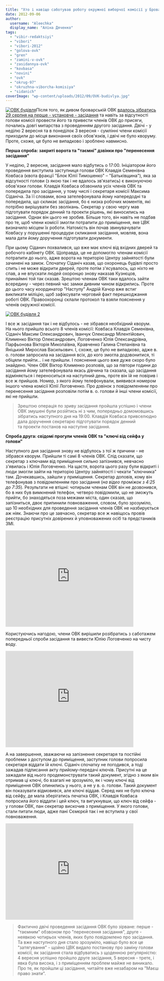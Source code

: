 ```yaml
---
title: "Хто і навіщо саботував роботу окружної виборчої комісії у Броварах?"
date: 2012-09-06
author: 
  username: "Aleechka"
  display_name: "Аліна Дяченко"
tags: 
  - "vibir-redaktsiyi"
  - "vibori"
  - "vibori-2012"
  - "golova-ovk"
  - "gren"
  - "zamini-v-ovk"
  - "zasidannya-ovk"
  - "kovbasa"
  - "novini"
  - "ovk"
  - "okrug-97"
  - "okruzhna-viborcha-komisiya"
  - "sidanich"
coverImage: "wp-content/uploads/2012/09/OVK-budivlya.jpg"
---
```


[![](https://mpz.brovary.org/wp-content/uploads/2012/09/OVK-budivlya.jpg "ОВК будівля")](https://mpz.brovary.org/wp-content/uploads/2012/09/OVK-budivlya.jpg)Після того, як дивом броварській ОВК [вдалось зібратись 29 серпня на перше - установче - засідання](https://mpz.brovary.org/pershe-zasidannya-brovarskoyi-ovk-proyshlo-z-drugoyi-sprobi-usuperech-pereshkodam-vladi-ta-bez-golovi/) та навіть за відсутності голови комісії провести його та привести членів ОВК до присяги, почались довгі митарства з проведенням другого засідання. Двічі - у неділю 2 вересня та в понеділок 3 вересня - сумлінні члени комісії приходили до місця виконання своїх обов'язків, і двічі не було кворуму. Проте, схоже, це було не випадково і зроблено навмисно.

**Перша спроба: закриті ворота та "таємні" дзвінки про "перенесення засідання"**

У неділю, 2 вересня, засідання мало відбутись о 17:00. Ініціатором його проведення виступила заступниця голови ОВК Клавдія Семенівна Ковбаса (квота фракції "Блок Юлії Тимошенко" – "Батьківщина"), яка за відсутності голови (з якою так і не вдалось зв'язатись) є виконуючою обов'язки голови. Клавдія Ковбаса обзвонила усіх членів ОВК та попередила про засідання, у тому числі і секретаря комісії Максима Сіданіча. За її словами, вона зателефонувала йому напередодні та попередила, що скликає засідання, бо є низка робочих моментів, які потрібно вирішувати без зволікань. Секретар у свою чергу мав підготувати порядок денний та проекти рішень, які виносились на засідання. Однак він цього не зробив. Більше того, він навіть не подбав про те, щоб члени комісії змогли потрапити до приміщення, яке ЦВК визначило місцем їх роботи. Натомість він почав звинувачувати Ковбасу у порушенні процедури скликання засідання, мовляв, вона мала дати йому доручення підготувати документи.

При цьому Сіданич похвалився, що вже має ключі від вхідних дверей та робочого кабінету ОВК. Щоправда, це не допомогло членам комісії потрапити до нього, адже ворота на територію Центру зайнятості були зачинені на замок. Спочатку Сіданіч казав, що охоронець будівлі просто спить і не може відкрити дверей, проте потім з'ясувалось, що ніхто не спав, а не впускати людей охоронцю знову наказав Кузнєцов, принаймні той так сказав. Зрештою членам ОВК таки вдалось зайти всередину - через певний час замки дивним чином відкрились. Проте до цього часу координатор "Наступу" Андрій Качор вже встиг викликати міліцію, щоб зафіксувати черговий факт перешкоджання роботі ОВК. Правоохоронці склали протокол та взяли пояснення у членів окружної комісії.

[![](https://mpz.brovary.org/wp-content/uploads/2012/09/OVK-budivlya-2.jpg "ОВК будівля 2")](https://mpz.brovary.org/wp-content/uploads/2012/09/OVK-budivlya-2.jpg)

І все ж засідання так і не відбулось - не зібрався необхідний кворум. На нього прийшло всього 8 членів комісії: Ковбаса Клавдія Семенівна, Сіданіч Максим Олександрович, Іванчук Олександр Мілентійович, Клименко Віктор Олександрович, Логовченко Юлія Олександрівна, Парфьонова Вікторія Миколаївна, Кравченко Галина Степанівна та Яніцький Мирослав Васильович. І, схоже, це було не випадково, адже в. о. голови запросила на засідання всіх, до кого змогла додзвонитися, ті обіцяли прийти... і не прийшли. І пояснення цього вже дуже скоро було знайдено. Член ОВК Віктор Клименко розповів, що за півтори години до засідання йому зателефонувала якась дівчина та сказала, що засідання відміняється і переноситься на наступний день, проте він їй не повірив і все ж прийшов. Номер, з якого йому телефонували, виявився номером іншого члена комісії Юлії Логовченко. Про дзвінок з повідомленянм про перенесення засідання розповіли потім в. о. голови й інші члени комісії, які не прийшли.

> Зрештою операція по зриву засідання пройшла успішно і члени ОВК змушені були розійтись ні з чим, попередньо домомовшись зібратись наступного дня на 19:00. Клавдія Ковбаса привселюдно дала доручення секретарю підготувати порядок денний та проекти постанов на наступне засідання.

**Спроба друга: свідомі прогули членів ОВК та "ключі від сейфа у голови"**

Наступного дня засідання знову не відбулось з тої ж причини - не зібрався кворум. Прийшли ті самі 8 членів ОВК. Слід сказати, що секретар з ключами від приміщення сильно запізнився, невчасно з'явилась і Юлія Логовченко. На щастя, ворота цього разу були відкриті і люди змогли зайти на територію Центру зайнятості і чекати "ключника" там. Дочекавшись, зайшли у приміщення. Секретар доповів, кому він телефонував з повідомленням про засідання (_на відео проміжок з 4:25 до 7:35_). Результати не втішні: чотирьом членам ОВК він не дозвонився, бо в них був вимкнений телефон, четверо повідомили, що не зможуть прийти, бо знаходяться поза межами міста, один сказав, що запізниться, двоє припинили повноваження, словом, було зрозуміло, що 10 необхідних для проведення засідання членів ОВК не назбирується аж ніяк. Знаючи про це завчасно, секретар все ж навіщось провів реєстрацію присутніх довірених й уповноважених осіб та предстаників ЗМІ.

<iframe src="http://www.youtube.com/embed/CMa5wSSObdQ" frameborder="0" width="420" height="315"></iframe>

Користуючись нагодою, члени ОВК вирішили розібратись з саботажем попередньої спроби засідання та вивести Юлію Логовченко на чисту воду.

<iframe src="http://www.youtube.com/embed/3joGKV8wcoY" frameborder="0" width="420" height="315"></iframe>

А на завершення, зважаючи на запізнення секретаря та постійні проблеми з доступом до приміщення, заступник голови попросила секретаря віддати їй ключі. Сіданіч спочатку не погодився, а тоді зажадав підписання акту прийому-передачі ключів. Присутні на це зажадали від нього продемонструвати такий документ, згідно з яким він отримав ці ключі, бо взагалі не зрозуміло, як і чому ключі від приміщення ОВК опинились у нього, а не у в. о. голови. Такий документ він показувати відмовився, але ключі віддав. Серед них не було ключа від сейфу, де мала зберігатись печатка ОВК, і Клавдія Ковбаса попросила його віддати і цей ключ, та вигукнувши, що ключ від сейфа - у голови ОВК, пан секретар вискочив з приміщення. У якого голови, стали питати люди, адже пані Сємєрєй так і не вступила у свої повноваження.

<iframe src="http://www.youtube.com/embed/Dl4FsRkUj58" frameborder="0" width="420" height="315"></iframe>

> Фактично двічі проведення засідання ОВК було зірване: перше - "таємним" обзвоном про "перенесення засідання", друге - неявкою чотирьох членів, яких було повідомлено про засідання. Та вже наступного дня стало зрозуміло, навіщо було все це "затягування" - щойно ЦВК видало постанову про заміну голови комісії, як засідання стала відбуватись з щоденною регулярністю: 4 вересня успішно пройшло друге засідання, 5 вересня - третє, і явка була висока, і з приміщенням проблем майже не виникало. Про те, як пройшли ці засідання, читайте вже незабаром на "Маєш право знати".
